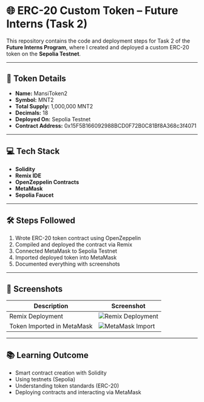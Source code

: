 # 🌐 ERC-20 Custom Token – Future Interns (Task 2)

This repository contains the code and deployment steps for Task 2 of the **Future Interns Program**, where I created and deployed a custom ERC-20 token on the **Sepolia Testnet**.

---

## 📌 Token Details
- **Name:** MansiToken2  
- **Symbol:** MNT2  
- **Total Supply:** 1,000,000 MNT2  
- **Decimals:** 18  
- **Deployed On:** Sepolia Testnet  
- **Contract Address:** 0x15F5B166092988BCD0F72B0C81Bf8A368c3f4071

---

## 💻 Tech Stack
- **Solidity**
- **Remix IDE**
- **OpenZeppelin Contracts**
- **MetaMask**
- **Sepolia Faucet**

---

## 🛠️ Steps Followed

1. Wrote ERC-20 token contract using OpenZeppelin
2. Compiled and deployed the contract via Remix
3. Connected MetaMask to Sepolia Testnet
4. Imported deployed token into MetaMask
5. Documented everything with screenshots

---

## 📸 Screenshots

| Description | Screenshot |
|-------------|------------|
| Remix Deployment | ![Remix Deployment](./screenshots/deployed_contract.png) |
| Token Imported in MetaMask | ![MetaMask Import](./screenshots/metamask_import.png) |

---

## 📚 Learning Outcome

- Smart contract creation with Solidity
- Using testnets (Sepolia)
- Understanding token standards (ERC-20)
- Deploying contracts and interacting via MetaMask
  
